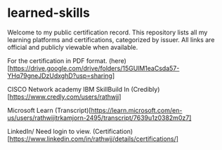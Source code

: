 # learned-skills
Welcome to my public certification record. This repository lists all my learning platforms and certifications, categorized by issuer. All links are official and publicly viewable when available.

For the certification in PDF format. (here)[https://drive.google.com/drive/folders/15GUlM1eaCsda57-YHq79gneJDzUdxghD?usp=sharing]

CISCO Network academy
IBM SkillBuild
In (Credibly)[https://www.credly.com/users/rathwjj]

Microsoft Learn
(Transcript)[https://learn.microsoft.com/en-us/users/rathwijitrkamjorn-2495/transcript/7639u1z0382m0z7]

LinkedIn/ Need login to view.
(Certification)[https://www.linkedin.com/in/rathwjj/details/certifications/]
